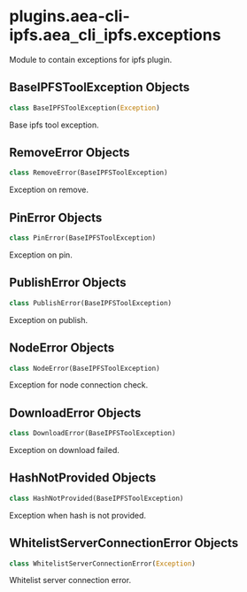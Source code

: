 <a id="plugins.aea-cli-ipfs.aea_cli_ipfs.exceptions"></a>

# plugins.aea-cli-ipfs.aea`_`cli`_`ipfs.exceptions

Module to contain exceptions for ipfs plugin.

<a id="plugins.aea-cli-ipfs.aea_cli_ipfs.exceptions.BaseIPFSToolException"></a>

## BaseIPFSToolException Objects

```python
class BaseIPFSToolException(Exception)
```

Base ipfs tool exception.

<a id="plugins.aea-cli-ipfs.aea_cli_ipfs.exceptions.RemoveError"></a>

## RemoveError Objects

```python
class RemoveError(BaseIPFSToolException)
```

Exception on remove.

<a id="plugins.aea-cli-ipfs.aea_cli_ipfs.exceptions.PinError"></a>

## PinError Objects

```python
class PinError(BaseIPFSToolException)
```

Exception on pin.

<a id="plugins.aea-cli-ipfs.aea_cli_ipfs.exceptions.PublishError"></a>

## PublishError Objects

```python
class PublishError(BaseIPFSToolException)
```

Exception on publish.

<a id="plugins.aea-cli-ipfs.aea_cli_ipfs.exceptions.NodeError"></a>

## NodeError Objects

```python
class NodeError(BaseIPFSToolException)
```

Exception for node connection check.

<a id="plugins.aea-cli-ipfs.aea_cli_ipfs.exceptions.DownloadError"></a>

## DownloadError Objects

```python
class DownloadError(BaseIPFSToolException)
```

Exception on download failed.

<a id="plugins.aea-cli-ipfs.aea_cli_ipfs.exceptions.HashNotProvided"></a>

## HashNotProvided Objects

```python
class HashNotProvided(BaseIPFSToolException)
```

Exception when hash is not provided.

<a id="plugins.aea-cli-ipfs.aea_cli_ipfs.exceptions.WhitelistServerConnectionError"></a>

## WhitelistServerConnectionError Objects

```python
class WhitelistServerConnectionError(Exception)
```

Whitelist server connection error.

